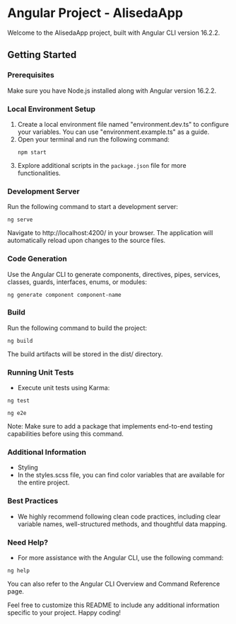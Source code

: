 # Angular Project - AlisedaApp

Welcome to the AlisedaApp project, built with Angular CLI version 16.2.2.

## Getting Started

### Prerequisites
Make sure you have Node.js installed along with Angular version 16.2.2.

### Local Environment Setup
1. Create a local environment file named "environment.dev.ts" to configure your variables. You can use "environment.example.ts" as a guide.
2. Open your terminal and run the following command:
    ```
    npm start
    ```
3. Explore additional scripts in the `package.json` file for more functionalities.

### Development Server
Run the following command to start a development server:
```
ng serve
```



Navigate to http://localhost:4200/ in your browser. The application will automatically reload upon changes to the source files.

### Code Generation
Use the Angular CLI to generate components, directives, pipes, services, classes, guards, interfaces, enums, or modules:

```
ng generate component component-name
```

### Build
Run the following command to build the project:

```
ng build
```
The build artifacts will be stored in the dist/ directory.


### Running Unit Tests
* Execute unit tests using Karma:

```
ng test

```

```
ng e2e
```
Note: Make sure to add a package that implements end-to-end testing capabilities before using this command.

### Additional Information
* Styling
* In the styles.scss file, you can find color variables that are available for the entire project.

### Best Practices
* We highly recommend following clean code practices, including clear variable names, well-structured methods, and thoughtful data mapping.

### Need Help?
* For more assistance with the Angular CLI, use the following command:

```
ng help
```
You can also refer to the Angular CLI Overview and Command Reference page.

Feel free to customize this README to include any additional information specific to your project. Happy coding!